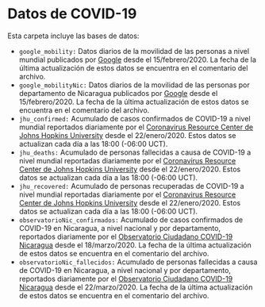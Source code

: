# Datos de COVID-19

Esta carpeta incluye las bases de datos:
- `google_mobility:` Datos diarios de la movilidad de las personas a nivel mundial publicados por [Google](https://www.google.com/covid19/mobility/) desde el 15/febrero/2020. La fecha de la última actualización de estos datos se encuentra en el comentario del archivo.
- `google_mobilityNic:` Datos diarios de la movilidad de las personas por departamento de Nicaragua publicados por [Google](https://www.google.com/covid19/mobility/) desde el 15/febrero/2020. La fecha de la última actualización de estos datos se encuentra en el comentario del archivo.
- `jhu_confirmed:` Acumulado de casos confirmados de COVID-19 a nivel mundial reportados diariamente por el [Coronavirus Resource Center de Johns Hopkins University](https://coronavirus.jhu.edu/) desde el 22/enero/2020. Estos datos se actualizan cada día a las 18:00 (-06:00 UCT).
- `jhu_deaths:` Acumulado de personas fallecidas a causa de COVID-19 a nivel mundial reportadas diariamente por el [Coronavirus Resource Center de Johns Hopkins University](https://coronavirus.jhu.edu/) desde el 22/enero/2020. Estos datos se actualizan cada día a las 18:00 (-06:00 UCT).
- `jhu_recovered:` Acumulado de personas recuperadas de COVID-19 a nivel mundial reportadas diariamente por el [Coronavirus Resource Center de Johns Hopkins University](https://coronavirus.jhu.edu/) desde el 22/enero/2020. Estos datos se actualizan cada día a las 18:00 (-06:00 UCT).
- `observatorioNic_confirmados:` Acumulado de casos confirmados de COVID-19 en Nicaragua, a nivel nacional y por departamento, reportados diariamente por el [Observatorio Ciudadano COVID-19 Nicaragua](https://observatorioni.org/) desde el 18/marzo/2020. La fecha de la última actualización de estos datos se encuentra en el comentario del archivo.
- `observatorioNic_fallecidos:` Acumulado de personas fallecidas a causa de COVID-19 en Nicaragua, a nivel nacional y por departamento, reportados diariamente por el [Observatorio Ciudadano COVID-19 Nicaragua](https://observatorioni.org/) desde el 22/marzo/2020. La fecha de la última actualización de estos datos se encuentra en el comentario del archivo.